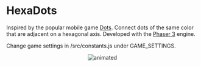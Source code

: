 # HexaDots

Inspired by the popular mobile game [Dots](https://www.dots.co/dots/). Connect dots of the same color that are adjacent on a hexagonal axis. Developed with the [Phaser 3](https://phaser.io/phaser3) engine.

Change game settings in /src/constants.js under GAME_SETTINGS.


<p align="center">
  <img src="https://user-images.githubusercontent.com/27249471/156486452-e757d49f-de61-44ba-b1dd-14d762976a89.gif" alt="animated" />
</p>

